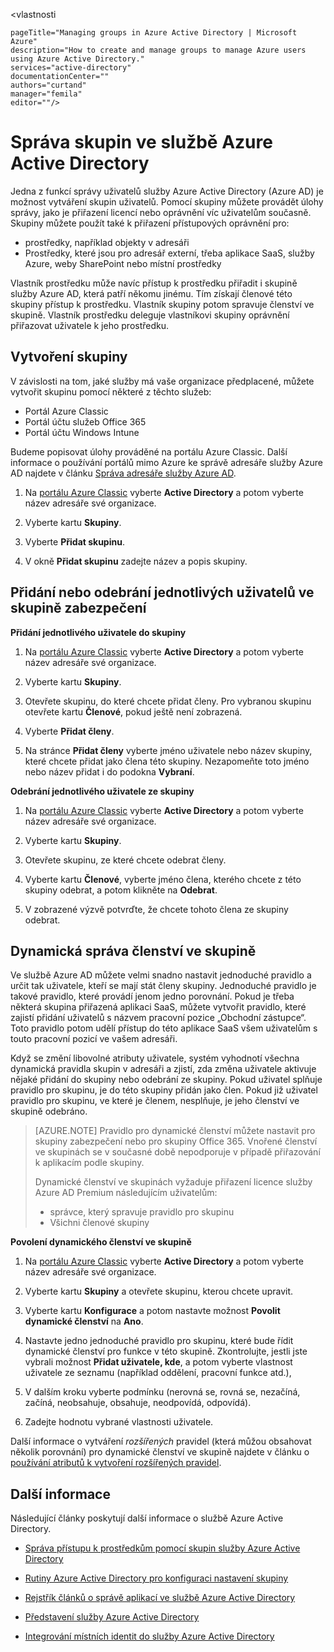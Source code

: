 <vlastnosti

    pageTitle="Managing groups in Azure Active Directory | Microsoft Azure"
    description="How to create and manage groups to manage Azure users using Azure Active Directory."
    services="active-directory"
    documentationCenter=""
    authors="curtand"
    manager="femila"
    editor=""/>

<tags
    ms.service="active-directory"
    ms.workload="identity"
    ms.tgt_pltfrm="na"
    ms.devlang="na"
    ms.topic="get-started-article"
    ms.date="09/22/2016"
    ms.author="curtand"/>


# Správa skupin ve službě Azure Active Directory

Jedna z funkcí správy uživatelů služby Azure Active Directory (Azure AD) je možnost vytváření skupin uživatelů. Pomocí skupiny můžete provádět úlohy správy, jako je přiřazení licencí nebo oprávnění víc uživatelům současně. Skupiny můžete použít také k přiřazení přístupových oprávnění pro:

- prostředky, například objekty v adresáři
- Prostředky, které jsou pro adresář externí, třeba aplikace SaaS, služby Azure, weby SharePoint nebo místní prostředky

Vlastník prostředku může navíc přístup k prostředku přiřadit i skupině služby Azure AD, která patří někomu jinému. Tím získají členové této skupiny přístup k prostředku. Vlastník skupiny potom spravuje členství ve skupině. Vlastník prostředku deleguje vlastníkovi skupiny oprávnění přiřazovat uživatele k jeho prostředku.

## Vytvoření skupiny

V závislosti na tom, jaké služby má vaše organizace předplacené, můžete vytvořit skupinu pomocí některé z těchto služeb:
- Portál Azure Classic
- Portál účtu služeb Office 365
- Portál účtu Windows Intune

Budeme popisovat úlohy prováděné na portálu Azure Classic. Další informace o používání portálů mimo Azure ke správě adresáře služby Azure AD najdete v článku [Správa adresáře služby Azure AD](active-directory-administer.md).

1. Na [portálu Azure Classic](https://manage.windowsazure.com) vyberte **Active Directory** a potom vyberte název adresáře své organizace.

2. Vyberte kartu **Skupiny**.

3. Vyberte **Přidat skupinu**.

4. V okně **Přidat skupinu** zadejte název a popis skupiny.


## Přidání nebo odebrání jednotlivých uživatelů ve skupině zabezpečení

**Přidání jednotlivého uživatele do skupiny**

1. Na [portálu Azure Classic](https://manage.windowsazure.com) vyberte **Active Directory** a potom vyberte název adresáře své organizace.

2. Vyberte kartu **Skupiny**.

3. Otevřete skupinu, do které chcete přidat členy. Pro vybranou skupinu otevřete kartu **Členové**, pokud ještě není zobrazená.

4. Vyberte **Přidat členy**.

5. Na stránce **Přidat členy** vyberte jméno uživatele nebo název skupiny, které chcete přidat jako člena této skupiny. Nezapomeňte toto jméno nebo název přidat i do podokna **Vybraní**.


**Odebrání jednotlivého uživatele ze skupiny**

1. Na [portálu Azure Classic](https://manage.windowsazure.com) vyberte **Active Directory** a potom vyberte název adresáře své organizace.

2. Vyberte kartu **Skupiny**.

3. Otevřete skupinu, ze které chcete odebrat členy.

4. Vyberte kartu **Členové**, vyberte jméno člena, kterého chcete z této skupiny odebrat, a potom klikněte na **Odebrat**.

6. V zobrazené výzvě potvrďte, že chcete tohoto člena ze skupiny odebrat.


## Dynamická správa členství ve skupině

Ve službě Azure AD můžete velmi snadno nastavit jednoduché pravidlo a určit tak uživatele, kteří se mají stát členy skupiny. Jednoduché pravidlo je takové pravidlo, které provádí jenom jedno porovnání. Pokud je třeba některá skupina přiřazená aplikaci SaaS, můžete vytvořit pravidlo, které zajistí přidání uživatelů s názvem pracovní pozice „Obchodní zástupce“. Toto pravidlo potom udělí přístup do této aplikace SaaS všem uživatelům s touto pracovní pozicí ve vašem adresáři.

Když se změní libovolné atributy uživatele, systém vyhodnotí všechna dynamická pravidla skupin v adresáři a zjistí, zda změna uživatele aktivuje nějaké přidání do skupiny nebo odebrání ze skupiny. Pokud uživatel splňuje pravidlo pro skupinu, je do této skupiny přidán jako člen. Pokud již uživatel pravidlo pro skupinu, ve které je členem, nesplňuje, je jeho členství ve skupině odebráno.

> [AZURE.NOTE] Pravidlo pro dynamické členství můžete nastavit pro skupiny zabezpečení nebo pro skupiny Office 365. Vnořené členství ve skupinách se v současné době nepodporuje v případě přiřazování k aplikacím podle skupiny.
>
> Dynamické členství ve skupinách vyžaduje přiřazení licence služby Azure AD Premium následujícím uživatelům:
>
> - správce, který spravuje pravidlo pro skupinu
> - Všichni členové skupiny

**Povolení dynamického členství ve skupině**

1. Na [portálu Azure Classic](https://manage.windowsazure.com) vyberte **Active Directory** a potom vyberte název adresáře své organizace.

2. Vyberte kartu **Skupiny** a otevřete skupinu, kterou chcete upravit.

3. Vyberte kartu **Konfigurace** a potom nastavte možnost **Povolit dynamické členství** na **Ano**.

4. Nastavte jedno jednoduché pravidlo pro skupinu, které bude řídit dynamické členství pro funkce v této skupině. Zkontrolujte, jestli jste vybrali možnost **Přidat uživatele, kde**, a potom vyberte vlastnost uživatele ze seznamu (například oddělení, pracovní funkce atd.),

5. V dalším kroku vyberte podmínku (nerovná se, rovná se, nezačíná, začíná, neobsahuje, obsahuje, neodpovídá, odpovídá).

6. Zadejte hodnotu vybrané vlastnosti uživatele.

Další informace o vytváření *rozšířených* pravidel (která můžou obsahovat několik porovnání) pro dynamické členství ve skupině najdete v článku o [používání atributů k vytvoření rozšířených pravidel](active-directory-accessmanagement-groups-with-advanced-rules.md).

## Další informace

Následující články poskytují další informace o službě Azure Active Directory.

* [Správa přístupu k prostředkům pomocí skupin služby Azure Active Directory](active-directory-manage-groups.md)

* [Rutiny Azure Active Directory pro konfiguraci nastavení skupiny](active-directory-accessmanagement-groups-settings-cmdlets.md)

* [Rejstřík článků o správě aplikací ve službě Azure Active Directory](active-directory-apps-index.md)

* [Představení služby Azure Active Directory](active-directory-whatis.md)

* [Integrování místních identit do služby Azure Active Directory](active-directory-aadconnect.md)


<!--HONumber=Sep16_HO4-->


